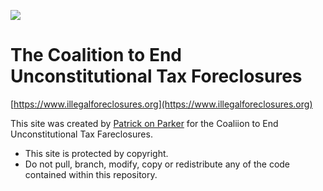 ![](https://www.illegalforeclosures.org/assets/logo.png)

# The Coalition to End Unconstitutional Tax Foreclosures

[https://www.illegalforeclosures.org](https://www.illegalforeclosures.org)

This site was created by [Patrick on Parker](https://www.patrickonparker.com) for the Coaliion to End Unconstitutional Tax Fareclosures.
- This site is protected by copyright.
- Do not pull, branch, modify, copy or redistribute any of the code contained within this repository.
